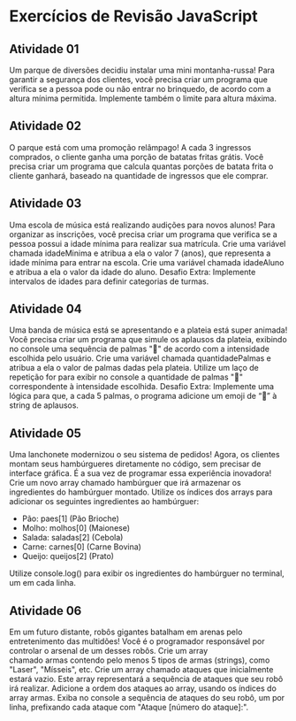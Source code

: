 # Exercícios de Revisão JavaScript

## Atividade 01

Um parque de diversões decidiu instalar uma mini montanha-russa! Para garantir a segurança dos clientes, você precisa criar um programa que verifica se a pessoa pode ou não entrar no brinquedo, de acordo com a altura mínima permitida. Implemente também o limite para altura máxima.

## Atividade 02

O parque está com uma promoção relâmpago! A cada 3 ingressos comprados, o cliente ganha uma porção de batatas fritas grátis. Você precisa criar um programa que calcula quantas porções de batata frita o cliente ganhará, baseado na quantidade de ingressos que ele comprar.

## Atividade 03

Uma escola de música está realizando audições para novos alunos! Para organizar as inscrições, você precisa criar um programa que verifica se a pessoa possui a idade mínima para realizar sua matrícula. Crie uma variável chamada idadeMinima e atribua a ela o valor 7 (anos), que representa a idade mínima para entrar na escola. Crie uma variável chamada idadeAluno e atribua a ela o valor da idade do aluno.
Desafio Extra:
Implemente intervalos de idades para definir categorias de turmas.

## Atividade 04

Uma banda de música está se apresentando e a plateia está super animada! Você precisa criar um programa que simule os aplausos da plateia, exibindo no console uma sequência de palmas "👏" de acordo com a intensidade escolhida pelo usuário. Crie uma variável chamada quantidadePalmas e atribua a ela o valor de palmas dadas pela plateia. Utilize um laço de repetição for para exibir no console a quantidade de palmas "👏" correspondente à intensidade escolhida.
Desafio Extra:
Implemente uma lógica para que, a cada 5 palmas, o programa adicione um emoji de “🎉” à string de aplausos.

## Atividade 05

Uma lanchonete modernizou o seu sistema de pedidos! Agora, os clientes montam seus hambúrgueres diretamente no código, sem precisar de interface gráfica. É a sua vez de programar essa experiência inovadora! Crie um novo array chamado hambúrguer que irá armazenar os ingredientes do hambúrguer montado. Utilize os índices dos arrays para adicionar os seguintes ingredientes ao hambúrguer:

- Pão: paes[1] (Pão Brioche)
- Molho: molhos[0] (Maionese)
- Salada: saladas[2] (Cebola)
- Carne: carnes[0] (Carne Bovina)
- Queijo: queijos[2] (Prato)

Utilize console.log() para exibir os ingredientes do hambúrguer no terminal, um em cada linha.

## Atividade 06

Em um futuro distante, robôs gigantes batalham em arenas pelo entretenimento das multidões! Você é o programador responsável por controlar o arsenal de um desses robôs. Crie um array chamado armas contendo pelo menos 5 tipos de armas (strings), como "Laser", "Mísseis", etc. Crie um array chamado ataques que inicialmente estará vazio. Este array representará a sequência de ataques que seu robô irá realizar. Adicione a ordem dos ataques ao array, usando os índices do array armas. Exiba no console a sequência de ataques do seu robô, um por linha, prefixando cada ataque com "Ataque [número do ataque]:".